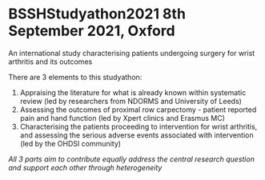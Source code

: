 # BSSHStudyathon2021 8th September 2021, Oxford
An international study characterising patients undergoing surgery for wrist arthritis and its outcomes

There are 3 elements to this studyathon:
1. Appraising the literature for what is already known within systematic review (led by researchers from NDORMS and University of Leeds)
2. Assessing the outcomes of proximal row carpectomy - patient reported pain and hand function (led by Xpert clinics and Erasmus MC)
3. Characterising the patients proceeding to intervention for wrist arthritis, and assessing the serious adverse events associated with intervention (led by the OHDSI community)

*All 3 parts aim to contribute equally address the central research question and support each other through heterogeneity*
